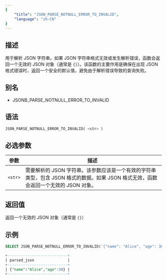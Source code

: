 ```yaml
---
{
    "title": "JSON_PARSE_NOTNULL_ERROR_TO_INVALID",
    "language": "zh-CN"
}
---
```


## 描述

用于解析 JSON 字符串。如果 JSON 字符串格式无效或发生解析错误，函数会返回一个无效的 JSON 对象（通常是 `{}`）。该函数的主要作用是确保在出现 JSON 格式错误时，返回一个安全的默认值，避免由于解析错误导致的查询失败。


## 别名

- JSONB_PARSE_NOTNULL_ERROR_TO_INVALID

## 语法

```sql
JSON_PARSE_NOTNULL_ERROR_TO_INVALID( <str> )
```
## 必选参数

| 参数 | 描述 |
|------|------|
| `<str>` | 需要解析的 JSON 字符串。该参数应该是一个有效的字符串类型，包含 JSON 格式的数据。如果 JSON 格式无效，函数会返回一个无效的 JSON 对象。 |


## 返回值

返回一个无效的 JSON 对象（通常是 `{}`）


## 示例

```sql
SELECT JSON_PARSE_NOTNULL_ERROR_TO_INVALID('{"name": "Alice", "age": 30}') AS parsed_json;

```
```sql
+---------------------------+
| parsed_json               |
+---------------------------+
| {"name":"Alice","age":30} |
+---------------------------+

```